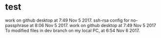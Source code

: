 # test
work on github desktop at 7:49 Nov 5 2017.
ssh-rsa config for no-passphrase at 8:06 Nov 5 2017.
work on github desktop at 7:49 Nov 5 2017
To modified files in dev branch on my local PC, at 6:54 Nov 6 2017.
